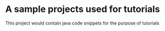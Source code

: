 # A sample projects used for tutorials

This project would contain java code snippets for the purpose of tutorials

